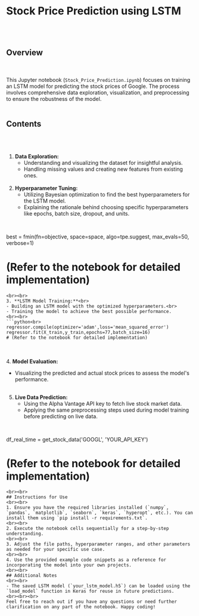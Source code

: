# Stock Price Prediction using LSTM
<br><br>
## Overview
<br><br>
This Jupyter notebook (`Stock_Price_Prediction.ipynb`) focuses on training an LSTM model for predicting the stock prices of Google. The process involves comprehensive data exploration, visualization, and preprocessing to ensure the robustness of the model.
<br><br>
## Contents
<br><br>
1. **Data Exploration:**<br>
   - Understanding and visualizing the dataset for insightful analysis.<br>
   - Handling missing values and creating new features from existing ones.
<br><br>
2. **Hyperparameter Tuning:**<br>
   - Utilizing Bayesian optimization to find the best hyperparameters for the LSTM model.<br>
   - Explaining the rationale behind choosing specific hyperparameters like epochs, batch size, dropout, and units.
<br><br>
   ```python<br>
best = fmin(fn=objective, space=space, algo=tpe.suggest, max_evals=50, verbose=1)
# (Refer to the notebook for detailed implementation)
   ```
<br><br>
3. **LSTM Model Training:**<br>
   - Building an LSTM model with the optimized hyperparameters.<br>
   - Training the model to achieve the best possible performance.
<br><br>
   ```python<br>
regressor.compile(optimizer='adam',loss='mean_squared_error')
regressor.fit(X_train,y_train,epochs=77,batch_size=16)
# (Refer to the notebook for detailed implementation)
   ```
<br><br>
4. **Model Evaluation:**<br>
   - Visualizing the predicted and actual stock prices to assess the model's performance.
<br><br>
5. **Live Data Prediction:**<br>
   - Using the Alpha Vantage API key to fetch live stock market data.<br>
   - Applying the same preprocessing steps used during model training before predicting on live data.
<br><br>
   ```python<br>
df_real_time = get_stock_data('GOOGL', 'YOUR_API_KEY')
# (Refer to the notebook for detailed implementation)
   ```
<br><br>
## Instructions for Use
<br><br>
1. Ensure you have the required libraries installed (`numpy`, `pandas`, `matplotlib`, `seaborn`, `keras`, `hyperopt`, etc.). You can install them using `pip install -r requirements.txt`.
<br><br>
2. Execute the notebook cells sequentially for a step-by-step understanding.
<br><br>
3. Adjust the file paths, hyperparameter ranges, and other parameters as needed for your specific use case.
<br><br>
4. Use the provided example code snippets as a reference for incorporating the model into your own projects.
<br><br>
## Additional Notes
<br><br>
- The saved LSTM model (`your_lstm_model.h5`) can be loaded using the `load_model` function in Keras for reuse in future predictions.
<br><br><br>
Feel free to reach out if you have any questions or need further clarification on any part of the notebook. Happy coding!
